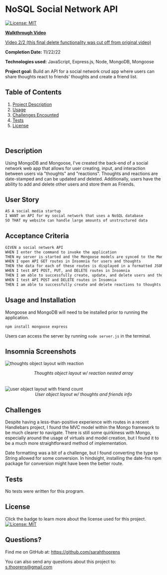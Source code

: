 # NoSQL Social Network API

[![License: MIT](https://img.shields.io/badge/License-MIT-yellow.svg)](https://opensource.org/licenses/MIT)

**[Walkthrough Video](https://drive.google.com/file/d/13_zpK8pwDv1sUA__JHSpY0fLWahxLk0Y/view?usp=sharing)**

[Video 2/2 (this final delete functionality was cut off from original video)](https://drive.google.com/file/d/1MsMrAJzaQMkMMQrBHezTS2n3EZ8Nf62W/view?usp=sharing)

  **Completion Date:**  11/22/22 <br>
 
  **Technologies used:**  JavaScript, Express.js, Node, MongoDB, Mongoose<br>

  **Project goal:** Build an API for a social network crud app where users can share thoughts react to friends' thoughts and create a friend list. <br>


  ## Table of Contents
  1. [Project Description](#Description)
  2. [Usage](#Usage)
  3. [Challenges Encounted](#Challenges)
  4. [Tests](#Tests)
  5. [License](#License)
  <br>
  
  ## Description
Using MongoDB and Mongoose, I've created the back-end of a social network web app that allows for user creating, input, and interaction between users via "thoughts" and "reactions". Thoughts and reactions are date-stamped and can be updated and deleted. Additionally, users have the ability to add and delete other users and store them as Friends. 

## User Story

```md
AS A social media startup
I WANT an API for my social network that uses a NoSQL database
SO THAT my website can handle large amounts of unstructured data
```

## Acceptance Criteria

```md
GIVEN a social network API
WHEN I enter the command to invoke the application
THEN my server is started and the Mongoose models are synced to the MongoDB database
WHEN I open API GET routes in Insomnia for users and thoughts
THEN the data for each of these routes is displayed in a formatted JSON
WHEN I test API POST, PUT, and DELETE routes in Insomnia
THEN I am able to successfully create, update, and delete users and thoughts in my database
WHEN I test API POST and DELETE routes in Insomnia
THEN I am able to successfully create and delete reactions to thoughts and add and remove friends to a user’s friend list
```


## Usage and Installation

Mongoose and MongoDB will need to be installed prior to running the application.

```npm install mongoose express```

Users can access the server by running 
```node server.js``` in the terminal.


## Insomnia Screenshots

![thoughts object layout with reaction](./asset/thoughts.png)
_<div align="center">Thoughts object layout w/ reaction nested array</div>_
</br></br>
![user object layout with friend count](./asset/user.png) 
_<div align="center">User object layout w/ thoughts and friends info</div>_



  ## Challenges

Despite having a less-than-positive experience with routes in a recent Handlebars project, I found the MVC model within the Mongo framework to be much clearer to navigate. There is still some quirkiness with Mongo, especially around the usage of virtuals and model creation, but I found it to be a much more straightforward method of implementation. 

Date formatting was a bit of a challenge, but I found converting the type to String allowed for some conversion. In hindsight, installing the date-fns npm package for conversion might have been the better route.

  ## Tests

  No tests were written for this program.

  ## License

  Click the badge to learn more about the license used for this project.
  <br>[![License: MIT](https://img.shields.io/badge/License-MIT-yellow.svg)](https://opensource.org/licenses/MIT)

  ## Questions?

  Find me on GitHub at: https://github.com/sarahthoorens

  You can also send any questions about this project to: s.thoorens@gmail.com

